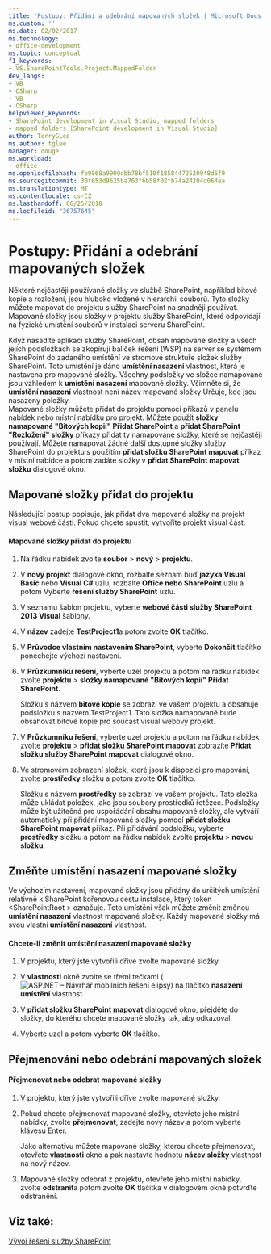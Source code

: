 ```yaml
---
title: 'Postupy: Přidání a odebrání mapovaných složek | Microsoft Docs'
ms.custom: ''
ms.date: 02/02/2017
ms.technology:
- office-development
ms.topic: conceptual
f1_keywords:
- VS.SharePointTools.Project.MappedFolder
dev_langs:
- VB
- CSharp
- VB
- CSharp
helpviewer_keywords:
- SharePoint development in Visual Studio, mapped folders
- mapped folders [SharePoint development in Visual Studio]
author: TerryGLee
ms.author: tglee
manager: douge
ms.workload:
- office
ms.openlocfilehash: fe9868a9909dbb78bf510f18584472520948d6f9
ms.sourcegitcommit: 30f653d9625ba763f6b58f02fb74a24204d064ea
ms.translationtype: MT
ms.contentlocale: cs-CZ
ms.lasthandoff: 06/25/2018
ms.locfileid: "36757645"
---
```

# <a name="how-to-add-and-remove-mapped-folders"></a>Postupy: Přidání a odebrání mapovaných složek
  Některé nejčastěji používané složky ve službě SharePoint, například bitové kopie a rozložení, jsou hluboko vložené v hierarchii souborů. Tyto složky můžete mapovat do projektu služby SharePoint na snadněji používat. Mapované složky jsou složky v projektu služby SharePoint, které odpovídají na fyzické umístění souborů v instalaci serveru SharePoint.  
  
 Když nasadíte aplikaci služby SharePoint, obsah mapované složky a všech jejích podsložkách se zkopírují balíček řešení (WSP) na server se systémem SharePoint do zadaného umístění ve stromové struktuře složek služby SharePoint. Toto umístění je dáno **umístění nasazení** vlastnost, která je nastavena pro mapované složky. Všechny podsložky ve složce namapované jsou vzhledem k **umístění nasazení** mapované složky. Všimněte si, že **umístění nasazení** vlastnost není název mapované složky Určuje, kde jsou nasazeny položky.  
 Mapované složky můžete přidat do projektu pomocí příkazů v panelu nabídek nebo místní nabídku pro projekt. Můžete použít **složky namapované "Bitových kopií" Přidat SharePoint** a **přidat SharePoint "Rozložení" složky** příkazy přidat ty namapované složky, které se nejčastěji používají. Můžete namapovat žádné další dostupné složky služby SharePoint do projektu s použitím **přidat složku SharePoint mapovat** příkaz v místní nabídce a potom zadáte složky v **přidat SharePoint mapovat složku** dialogové okno.  
  
## <a name="add-mapped-folders-to-a-project"></a>Mapované složky přidat do projektu  
 Následující postup popisuje, jak přidat dva mapované složky na projekt visual webové části. Pokud chcete spustit, vytvoříte projekt visual část.  
  
#### <a name="to-add-mapped-folders-to-a-project"></a>Mapované složky přidat do projektu  
  
1.  Na řádku nabídek zvolte **soubor** > **nový** > **projektu**.  
  
2.  V **nový projekt** dialogové okno, rozbalte seznam buď **jazyka Visual Basic** nebo **Visual C#** uzlu, rozbalte **Office nebo SharePoint** uzlu a potom Vyberte **řešení služby SharePoint** uzlu.  
  
3.  V seznamu šablon projektu, vyberte **webové části služby SharePoint 2013 Visual** šablony.  
  
4.  V **název** zadejte **TestProject1**a potom zvolte **OK** tlačítko.  
  
5.  V **Průvodce vlastním nastavením SharePoint**, vyberte **Dokončit** tlačítko ponechejte výchozí nastavení.  
  
6.  V **Průzkumníku řešení**, vyberte uzel projektu a potom na řádku nabídek zvolte **projektu** > **složky namapované "Bitových kopií" Přidat SharePoint**.  
  
     Složku s názvem **bitové kopie** se zobrazí ve vašem projektu a obsahuje podsložku s názvem TestProject1. Tato složka namapované bude obsahovat bitové kopie pro součást visual webový projekt.  
  
7.  V **Průzkumníku řešení**, vyberte uzel projektu a potom na řádku nabídek zvolte **projektu** > **přidat složku SharePoint mapovat** zobrazíte  **Přidat složku služby SharePoint mapovat** dialogové okno.  
  
8.  Ve stromovém zobrazení složek, které jsou k dispozici pro mapování, zvolte **prostředky** složku a potom zvolte **OK** tlačítko.  
  
     Složku s názvem **prostředky** se zobrazí ve vašem projektu. Tato složka může ukládat položek, jako jsou soubory prostředků řetězec. Podsložky může být užitečná pro uspořádání obsahu mapované složky, ale vytváří automaticky při přidání mapované složky pomocí **přidat složku SharePoint mapovat** příkaz. Při přidávání podsložku, vyberte **prostředky** složku a potom na řádku nabídek zvolte **projektu** > **novou složku**.  
  
## <a name="change-the-deployment-location-of-a-mapped-folder"></a>Změňte umístění nasazení mapované složky  
 Ve výchozím nastavení, mapované složky jsou přidány do určitých umístění relativně k SharePoint kořenovou cestu instalace, který token \<SharePointRoot > označuje. Toto umístění však můžete změnit změnou **umístění nasazení** vlastnost mapované složky. Každý mapované složky má svou vlastní **umístění nasazení** vlastnost.  
  
#### <a name="to-change-the-deployment-location-of-a-mapped-folder"></a>Chcete-li změnit umístění nasazení mapované složky  
  
1.  V projektu, který jste vytvořili dříve zvolte mapované složky.  
  
2.  V **vlastnosti** okně zvolte se třemi tečkami (![ASP.NET – Návrhář mobilních řešení elipsy](../sharepoint/media/mwellipsis.gif "ASP.NET – Návrhář mobilních řešení elipsy")) na tlačítko **nasazení umístění** vlastnost.  
  
3.  V **přidat složku SharePoint mapovat** dialogové okno, přejděte do složky, do kterého chcete mapované složky tak, aby odkazoval.  
  
4.  Vyberte uzel a potom vyberte **OK** tlačítko.  
  
## <a name="rename-or-remove-mapped-folders"></a>Přejmenování nebo odebrání mapovaných složek  
  
#### <a name="to-rename-or-remove-a-mapped-folder"></a>Přejmenovat nebo odebrat mapované složky  
  
1.  V projektu, který jste vytvořili dříve zvolte mapované složky.  
  
2.  Pokud chcete přejmenovat mapované složky, otevřete jeho místní nabídky, zvolte **přejmenovat**, zadejte nový název a potom vyberte klávesu Enter.  
  
     Jako alternativu můžete mapované složky, kterou chcete přejmenovat, otevřete **vlastnosti** okno a pak nastavte hodnotu **název složky** vlastnost na nový název.  
  
3.  Mapované složky odebrat z projektu, otevřete jeho místní nabídky, zvolte **odstranit**a potom zvolte **OK** tlačítka v dialogovém okně potvrďte odstranění.  
  
## <a name="see-also"></a>Viz také:
 [Vývoj řešení služby SharePoint](../sharepoint/developing-sharepoint-solutions.md)  
  
